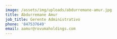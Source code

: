 ```yaml
---
image: /assets/img/uploads/abdurremane-amur.jpg
title: Abdurremane Amur
job_title: Gerente Administrativo
phone: '847537649'
email: aamur@rovumaholdings.com
---
```


